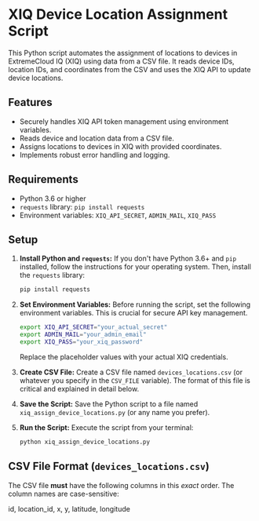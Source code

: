 # XIQ Device Location Assignment Script

This Python script automates the assignment of locations to devices in ExtremeCloud IQ (XIQ) using data from a CSV file. It reads device IDs, location IDs, and coordinates from the CSV and uses the XIQ API to update device locations.

## Features

*   Securely handles XIQ API token management using environment variables.
*   Reads device and location data from a CSV file.
*   Assigns locations to devices in XIQ with provided coordinates.
*   Implements robust error handling and logging.

## Requirements

*   Python 3.6 or higher
*   `requests` library: `pip install requests`
*   Environment variables: `XIQ_API_SECRET`, `ADMIN_MAIL`, `XIQ_PASS`

## Setup

1.  **Install Python and `requests`:** If you don't have Python 3.6+ and `pip` installed, follow the instructions for your operating system. Then, install the `requests` library:

    ```bash
    pip install requests
    ```

2.  **Set Environment Variables:** Before running the script, set the following environment variables. This is crucial for secure API key management.

    ```bash
    export XIQ_API_SECRET="your_actual_secret"
    export ADMIN_MAIL="your_admin_email"
    export XIQ_PASS="your_xiq_password"
    ```

    Replace the placeholder values with your actual XIQ credentials.

3.  **Create CSV File:** Create a CSV file named `devices_locations.csv` (or whatever you specify in the `CSV_FILE` variable). The format of this file is critical and explained in detail below.

4.  **Save the Script:** Save the Python script to a file named `xiq_assign_device_locations.py` (or any name you prefer).

5.  **Run the Script:** Execute the script from your terminal:

    ```bash
    python xiq_assign_device_locations.py
    ```

## CSV File Format (`devices_locations.csv`)

The CSV file **must** have the following columns in this *exact* order. The column names are case-sensitive:

id, location_id, x, y, latitude, longitude